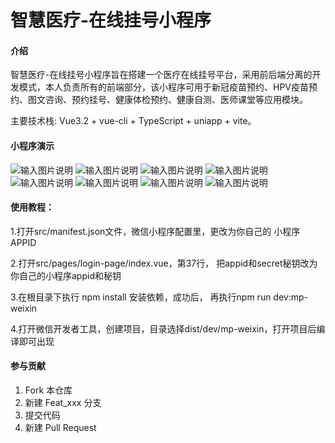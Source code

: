 # 智慧医疗-在线挂号小程序

#### 介绍
智慧医疗-在线挂号小程序旨在搭建一个医疗在线挂号平台，采用前后端分离的开发模式，本人负责所有的前端部分，该小程序可用于新冠疫苗预约、HPV疫苗预约、图文咨询、预约挂号、健康体检预约、健康自测、医师课堂等应用模块。

主要技术栈: Vue3.2 + vue-cli + TypeScript + uniapp + vite。

#### 小程序演示
![输入图片说明](https://foruda.gitee.com/images/1674114455327552933/9e50bf7b_11241030.png "屏幕截图")
![输入图片说明](https://foruda.gitee.com/images/1674114481035887476/401ee694_11241030.png "屏幕截图")
![输入图片说明](https://foruda.gitee.com/images/1674114492241621772/ac62f240_11241030.png "屏幕截图")
![输入图片说明](https://foruda.gitee.com/images/1674114507031279881/405f9581_11241030.png "屏幕截图")
![输入图片说明](https://foruda.gitee.com/images/1674114529700685089/f0673a88_11241030.png "屏幕截图")
![输入图片说明](https://foruda.gitee.com/images/1674114540168553478/c5cf3222_11241030.png "屏幕截图")
![输入图片说明](https://foruda.gitee.com/images/1674114550768529477/5c7fdda9_11241030.png "屏幕截图")
![输入图片说明](https://foruda.gitee.com/images/1674114560628020313/e69e2c96_11241030.png "屏幕截图")


#### 使用教程：

1.打开src/manifest.json文件，微信小程序配置里，更改为你自己的 小程序APPID

2.打开src/pages/login-page/index.vue，第37行， 把appid和secret秘钥改为你自己的小程序appid和秘钥

3.在根目录下执行 npm install 安装依赖，成功后， 再执行npm run dev:mp-weixin

4.打开微信开发者工具，创建项目，目录选择dist/dev/mp-weixin，打开项目后编译即可出现

#### 参与贡献

1.  Fork 本仓库
2.  新建 Feat_xxx 分支
3.  提交代码
4.  新建 Pull Request


